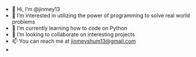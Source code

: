- 👋 Hi, I’m @jinmey13
- 👀 I’m interested in utilizing the power of programming to solve real world problems
- 🌱 I’m currently learning how to code on Python
- 💞️ I’m looking to collaborate on interesting projects
- 📫 You can reach me at jinmeyshum13@gmail.com
- 
<!---
jinmey13/jinmey13 is a ✨ special ✨ repository because its `README.md` (this file) appears on your GitHub profile.
You can click the Preview link to take a look at your changes.
--->
